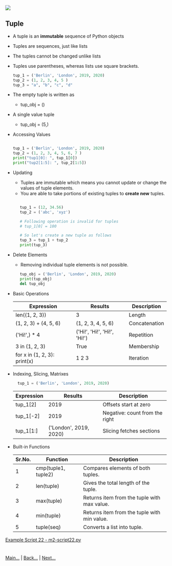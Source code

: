 
![](https://www.python.org/static/img/python-logo.png)

## Tuple
 - A tuple is an **immutable** sequence of Python objects 
 - Tuples are sequences, just like lists
 - The tuples cannot be changed unlike lists
 - Tuples use parentheses, whereas lists use square brackets.
 
    ```python
    tup_1 = ('Berlin', 'London', 2019, 2020)
    tup_2 = (1, 2, 3, 4, 5 )
    tup_3 = "a", "b", "c", "d"

    ```
 - The empty tuple is written as
    - tup_obj = ()
    
 - A single value tuple
    - tup_obj = (5,)
    
 - Accessing Values
    ```python
    
    tup_1 = ('Berlin', 'London', 2019, 2020)
    tup_2 = (1, 2, 3, 4, 5, 6, 7 )
    print("tup1[0]: ", tup_1[0])
    print("tup2[1:5]: ", tup_2[1:5])

    ```
 - Updating
    - Tuples are immutable which means you cannot update or change the values of tuple elements. 
    - You are able to take portions of existing tuples to **create new** tuples.
    
    ```python

       tup_1 = (12, 34.56)
       tup_2 = ('abc', 'xyz')

       # Following operation is invalid for tuples
       # tup_1[0] = 100

       # So let's create a new tuple as follows
       tup_3 = tup_1 + tup_2
       print(tup_3)

    ```
    
 - Delete Elements
    - Removing individual tuple elements is not possible. 

    ```python
       tup_obj = ('Berlin', 'London', 2019, 2020)
       print(tup_obj)
       del tup_obj
    ```    
    
 - Basic Operations
 
    |Expression|Results|Description|
    |-----------------|-------|-----------|
    |len((1, 2, 3))|3|Length|
    |(1, 2, 3) + (4, 5, 6)|(1, 2, 3, 4, 5, 6)|Concatenation|
    |('Hi!',) * 4|('Hi!', 'Hi!', 'Hi!', 'Hi!')|Repetition|
    |3 in (1, 2, 3)|True|Membership|
    |for x in (1, 2, 3): print(x)|1 2 3|Iteration|
 
 - Indexing, Slicing, Matrixes
 
     ```python
       tup_1 = ('Berlin', 'London', 2019, 2020)   
     ```
    |Expression|Results|Description|
    |-----------------|-------|-----------|
    |tup_1[2]|2019|Offsets start at zero|
    |tup_1[-2]|2019|Negative: count from the right|
    |tup_1[1:]|('London', 2019, 2020)|Slicing fetches sections|
 
 - Built-in Functions
 
    |Sr.No.|Function|Description|
    |------|-----------|---------------------|
    |1|cmp(tuple1, tuple2)|Compares elements of both tuples.|
    |2|len(tuple)|Gives the total length of the tuple.|
    |3|max(tuple)|Returns item from the tuple with max value.|
    |4|min(tuple)|Returns item from the tuple with min value.|
    |5|tuple(seq)|Converts a list into tuple.|
    

 [Example Script 22 - m2-script22.py](/Examples/Module-2/m2-script22.py)
#
[Main...](https://github.com/ptoraskar/Python-Learning/blob/master/README.md) | [Back...](/Module-2/3_list.md) | [Next...](/Module-2/5_dictionary.md)
